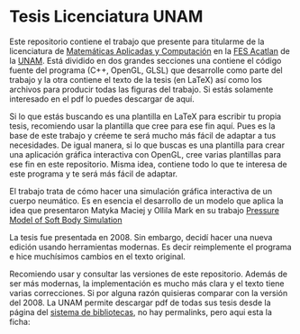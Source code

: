 # Tesis Licenciatura UNAM

Este repositorio contiene el trabajo que presente para titularme de la licenciatura de [Matemáticas Aplicadas y Computación](https://mac.acatlan.unam.mx/) en la [FES Acatlan](https://www.acatlan.unam.mx/) de la [UNAM](https://www.unam.mx/). Está dividido en dos grandes secciones una contiene el código fuente del programa (C++, OpenGL, GLSL) que desarrolle como parte del trabajo y la otra contiene el texto de la tesis (en LaTeX) así como los archivos para producir todas las figuras del trabajo. Si estás solamente interesado en el pdf lo puedes descargar de aquí.

Si lo que estás buscando es una plantilla en LaTeX para escribir tu propia tesis, recomiendo usar la plantilla que cree para ese fin aquí. Pues es la base de este trabajo y créeme te será mucho más fácil de adaptar a tus necesidades. De igual manera, si lo que buscas es una plantilla para crear una aplicación gráfica interactiva con OpenGL, cree varias plantillas para ese fin en este repositorio. Misma idea, contiene todo lo que te interesa de este programa y te será más fácil de adaptar.

El trabajo trata de cómo hacer una simulación gráfica interactiva de un cuerpo neumático. Es en esencia el desarrollo de un modelo que aplica la idea que presentaron Matyka Maciej y Ollila Mark en su trabajo [Pressure Model of Soft Body Simulation](https://arxiv.org/abs/physics/0407003)

La tesis fue presentada en 2008. Sin embargo, decidí hacer una nueva edición usando herramientas modernas. Es decir reimplemente el programa e hice muchísimos cambios en el texto original.

Recomiendo usar y consultar las versiones de este repositorio. Además de ser más modernas, la implementación es mucho más clara y el texto tiene varias correcciones. Si por alguna razón quisieras comparar con la versión del 2008. La UNAM permite descargar pdf de todas sus tesis desde la página del [sistema de bibliotecas](https://tesiunam.dgb.unam.mx), no hay permalinks, pero aqui esta la ficha:
